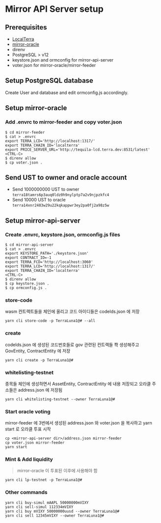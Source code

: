 # Mirror API Server setup
## Prerequisites
* [LocalTerra](https://github.com/terra-project/LocalTerra)
* [mirror-oracle](https://github.com/terra-project/mirror-oracle.git)
* direnv
* PostgreSQL > v12
* keystore.json and ormconfig for mirror-api-server
* voter.json for mirror-oracle/mirror-feeder

## Setup PostgreSQL database
Create User and database and edit ormconfig.js accordingly.

## Setup mirror-oracle
### Add .envrc to mirror-feeder and copy voter.json
```
$ cd mirror-feeder
$ cat > .envrc
export TERRA_LCD='http://localhost:1317/'
export TERRA_CHAIN_ID='localterra'
export PRICE_SERVER_URL='http://tequila-lcd.terra.dev:8531/latest'
<CTRL-C>
$ direnv allow
$ cp voter.json .
```
## Send UST to owner and oracle account
* Send 1000000000 UST to owner ```terra18tamrs6p3auq0ldz0h9nylptp7a2v9njpzkfc4```
* Send 10000 UST to oracle ```terra14xnr2483w29u22kqkappwr3ey2pa0fj2a98z5w```

## Setup mirror-api-server

### Create .envrc, keystore.json, ormconfig.js files
```
$ cd mirror-api-server
$ cat > .envrc
export KEYSTORE_PATH='./keystore.json'
export CONTRACT_ID=-1
export TERRA_FCD='http://localhost:3060'
export TERRA_LCD='http://localhost:1317/'
export TERRA_CHAIN_ID='localterra'
<CTRL-C>
$ direnv allow
$ cp keystore.json .
$ cp ormconfig.js .
```

### store-code
wasm 컨트랙트들을 체인에 올리고 코드 아이디들은 codeIds.json 에 저장
```
yarn cli store-code -p TerraLuna1@# --all
```

### create
codeIds.json 에 생성된 코드번호들로 gov 관련된 컨트랙들 쫙 생성해주고 GovEntity, ContractEntity 에 저장
```
yarn cli create -p TerraLuna1@#
```

### whitelisting-testnet
종목들 체인에 생성하면서 AssetEntity, ContractEntity 에 내용 저장되고 오라클 주소들은 address.json 에 저장됨

```
yarn cli whitelisting-testnet --owner TerraLuna1@#
```

### Start oracle voting
mirror-feeder 에 3번에서 생성된 address.json 와 voter.json 을 복사하고 yarn start 로 오라클 투표 시작
```
cp <mirror-api-server dir>/address.json mirror-feeder
cp voter.json mirror-feeder
yarn start
```

### Mint & Add liquidity
> mirror-oracle 이 투표된 이후에 사용해야 함
```
yarn cli lp-testnet -p TerraLuna1@#
```

### Other commands
```
yarn cli buy-simul mAAPL 50000000mVIXY
yarn cli sell-simul 112334mVIXY
yarn cli buy mVIXY 50000000uusd --owner TerraLuna1@#
yarn cli sell 12345mVIXY --owner TerraLuna1@#
```
